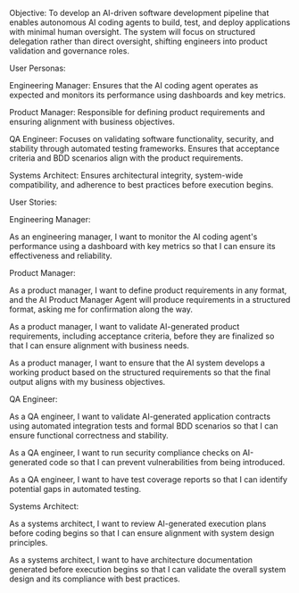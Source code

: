 Objective:
To develop an AI-driven software development pipeline that enables autonomous AI coding agents to build, test, and deploy applications with minimal human oversight. The system will focus on structured delegation rather than direct oversight, shifting engineers into product validation and governance roles.

User Personas:

Engineering Manager: Ensures that the AI coding agent operates as expected and monitors its performance using dashboards and key metrics.

Product Manager: Responsible for defining product requirements and ensuring alignment with business objectives.

QA Engineer: Focuses on validating software functionality, security, and stability through automated testing frameworks. Ensures that acceptance criteria and BDD scenarios align with the product requirements.

Systems Architect: Ensures architectural integrity, system-wide compatibility, and adherence to best practices before execution begins.

User Stories:

Engineering Manager:

As an engineering manager, I want to monitor the AI coding agent's performance using a dashboard with key metrics so that I can ensure its effectiveness and reliability.

Product Manager:

As a product manager, I want to define product requirements in any format, and the AI Product Manager Agent will produce requirements in a structured format, asking me for confirmation along the way.

As a product manager, I want to validate AI-generated product requirements, including acceptance criteria, before they are finalized so that I can ensure alignment with business needs.

As a product manager, I want to ensure that the AI system develops a working product based on the structured requirements so that the final output aligns with my business objectives.

QA Engineer:

As a QA engineer, I want to validate AI-generated application contracts using automated integration tests and formal BDD scenarios so that I can ensure functional correctness and stability.

As a QA engineer, I want to run security compliance checks on AI-generated code so that I can prevent vulnerabilities from being introduced.

As a QA engineer, I want to have test coverage reports so that I can identify potential gaps in automated testing.

Systems Architect:

As a systems architect, I want to review AI-generated execution plans before coding begins so that I can ensure alignment with system design principles.

As a systems architect, I want to have architecture documentation generated before execution begins so that I can validate the overall system design and its compliance with best practices.


